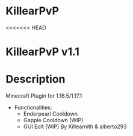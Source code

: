 # KillearPvP
<<<<<<< HEAD
# KillearPvP v1.1
# Description
Minecraft Plugin for 1.16.5/1.17.1
* Functionalities:
  * Enderpearl Cooldown
  * Gapple Cooldown (WIP)
  * GUI Edit (WIP)
By Killearnith & alberto293
